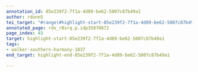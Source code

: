 ```yaml
---
annotation_id: 85e239f2-7f1a-4d89-be62-5007c87b49a1
author: rdunn5
tei_target: "#range(#highlight-start-85e239f2-7f1a-4d89-be62-5007c87b49a1, #highlight-end-85e239f2-7f1a-4d89-be62-5007c87b49a1)"
annotated_page: rdx_r8srq.p.idp35070672
page_index: 43
target: highlight-start-85e239f2-7f1a-4d89-be62-5007c87b49a1
tags:
- walker-southern-harmony-1837
end_target: highlight-end-85e239f2-7f1a-4d89-be62-5007c87b49a1

---
```

